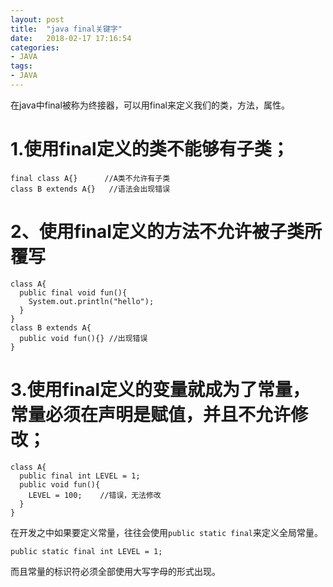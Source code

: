 ```yaml
---
layout: post
title:  "java final关键字"
date:   2018-02-17 17:16:54
categories:
- JAVA
tags:
- JAVA
---
```




在java中final被称为终接器，可以用final来定义我们的类，方法，属性。




# 1.使用final定义的类不能够有子类；

```
final class A{}      //A类不允许有子类
class B extends A{}   //语法会出现错误
```

# 2、使用final定义的方法不允许被子类所覆写

```
class A{
  public final void fun(){
    System.out.println("hello");
  }
}
class B extends A{
  public void fun(){} //出现错误
}
```

# 3.使用final定义的变量就成为了常量，常量必须在声明是赋值，并且不允许修改；

```
class A{
  public final int LEVEL = 1;
  public void fun(){
    LEVEL = 100;    //错误，无法修改
  }
}
```

在开发之中如果要定义常量，往往会使用`public static final`来定义全局常量。

```
public static final int LEVEL = 1;
```

而且常量的标识符必须全部使用大写字母的形式出现。
